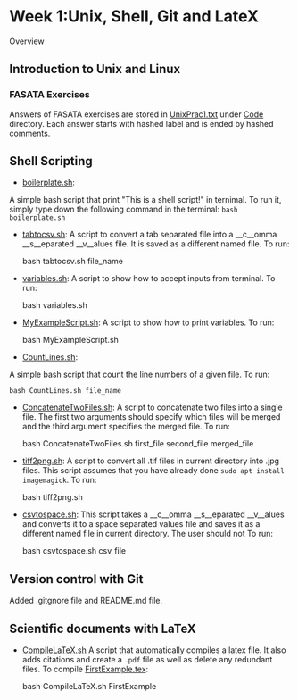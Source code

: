 # Week 1:Unix, Shell, Git and LateX

Overview

## Introduction to Unix and Linux
### FASATA Exercises
Answers of FASATA exercises are stored in [UnixPrac1.txt](Code/UnixPrac1.txt) under [Code](Code) directory. Each answer starts with hashed label and is ended by hashed comments.

## Shell Scripting
* [boilerplate.sh](Code/boilerplate.sh): 

A simple bash script that print "This is a shell script!" in ternimal. To run it, simply type down the following command in the terminal:
```bash boilerplate.sh```

* [tabtocsv.sh](Code/tabtocsv.sh):
A script to convert a tab separated file into a __c__omma __s__eparated __v__alues file. It is saved as a different named file. To run:
    
    bash tabtocsv.sh file_name


* [variables.sh](Code/variables.sh):
A script to show how to accept inputs from terminal. To run:

    bash variables.sh

* [MyExampleScript.sh](Code/MyExampleScript.sh):
A script to show how to print variables. To run:

    bash MyExampleScript.sh

* [CountLines.sh](Code/CountLines.sh):

A simple bash script that count the line numbers of a given file. To run:

    bash CountLines.sh file_name

* [ConcatenateTwoFiles.sh](Code/ConcatenateTwoFiles.sh):
A script to concatenate two files into a single file. The first two arguments should specify which files will be merged and the third argument specifies the merged file. To run:

    bash ConcatenateTwoFiles.sh first_file second_file merged_file

* [tiff2png.sh](Code/tiff2png.sh):
A script to convert all .tif files in current directory into .jpg files. This script assumes that you have already done ```sudo apt install imagemagick```. To run:

    bash tiff2png.sh

* [csvtospace.sh](Code/csvtospace.sh):
This script takes a __c__omma __s__eparated __v__alues and converts it to a space separated values file and saves it as a different named file in current directory. The user should not To run:

    bash csvtospace.sh csv_file

## Version control with Git
Added .gitgnore file and README.md file.

## Scientific documents with LaTeX
* [CompileLaTeX.sh](Code/CompileLaTeX.sh)
A script that automatically compiles a latex file. It also adds citations and create a `.pdf` file as well as delete any redundant files. To compile [FirstExample.tex](Code/FirstExample.tex):

    bash CompileLaTeX.sh FirstExample